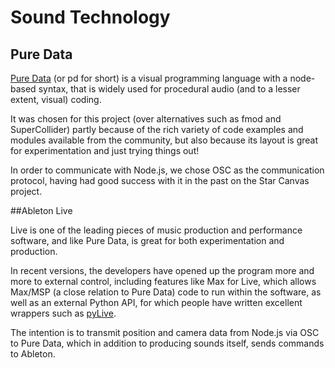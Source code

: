 # Sound Technology


## Pure Data

[Pure Data](http://puredata.info, 'Pure Data') (or pd for short) is a visual programming language with a node-based syntax, that is widely used for procedural audio (and to a lesser extent, visual) coding. 

It was chosen for this project (over alternatives such as fmod and SuperCollider) partly because of the rich variety of code examples and modules available from the community, but also because its layout is great for experimentation and just trying things out!



In order to communicate with Node.js, we chose OSC as the communication protocol, having had good success with it in the past on the Star Canvas project.

##Ableton Live

Live is one of the leading pieces of music production and performance software, and like Pure Data, is great for both experimentation and production.

In recent versions, the developers have opened up the program more and more to external control, including features like Max for Live, which allows Max/MSP (a close relation to Pure Data) code to run within the software, as well as an external Python API, for which people have written excellent wrappers such as [pyLive]('https://github.com/ideoforms/pylive', 'PyLive').


The intention is to transmit position and camera data from Node.js via OSC to Pure Data, which in addition to producing sounds itself, sends commands to Ableton.
